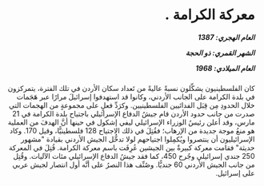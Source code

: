 <h1 dir="rtl">معركة الكرامة  .</h1>

<h5 dir="rtl">العام الهجري:  1387

الشهر القمري: ذو الحجة

العام الميلادي: 1968</h5>

<p dir="rtl">كان الفلسطينيون يشكِّلون نسبةً عاليةً من تَعداد سكان الأردن في تلك الفترة، يتمركزون في بلدة الكرامة على الجانب الأردني، وكانوا قد استهدفوا إسرائيلَ مرارًا عبر هَجَمات خلال الحدودِ مِن قِبَل الفدائيين الفلسطينيين. وكرَدِّ فعلٍ على مجموعةٍ من الهجمات التي صدرت من جانب حدود الأردن قام جيشُ الدفاع الإسرائيلي باجتياح بلدة الكرامة في 21 مارس، وقد أعلن رئيسُ الوزراء الإسرائيلي ليفي إشكول في حينها أنَّ الهدفَ من العملية هو منعُ موجة جديدة من الإرهاب؛ فقُتِلَ في ذلك الاجتياح 128 فلسطينيًّا، وقيل 170. وكاد الإسرائيليون أن ينتصروا ويُكمِلوا اجتياحهم لولا تدخُّل الجيش الأردني بقيادة "مشهور حديثة" فقامت معركة كبيرةٌ بين الجيشين عُرِفَت باسم معركة الكرامة. قُتِلَ في المعركة 250 جندي إسرائيلي وجُرح 450، كما فقد جيشُ الدفاع الإسرائيلي مئات الآليات. وقُتِل من جانب الجيش الأردني 60 جنديًّا. وصُنِّف هذا النصرُ على أنَّه أول انتصار لجيش عربي على إسرائيل.</p></br>
